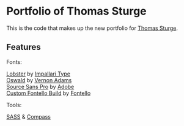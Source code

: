 Portfolio of Thomas Sturge
==========================

This is the code that makes up the new portfolio for [Thomas Sturge](http://portfolio.tomsturge.co.uk/ "Portfolio of Thomas Sturge").


Features
--------

Fonts:

[Lobster](http://www.impallari.com/lobster/ "Lobster") by [Impallari Type](www.impallari.com/ "Impallari Type")  
[Oswald](http://www.fontsquirrel.com/fonts/oswald "Oswald") by [Vernon Adams](https://plus.google.com/107807505287232434305/posts "Vernon Adam")  
[Source Sans Pro](http://blogs.adobe.com/typblography/2012/08/source-sans-pro.html "Source Sans Pro") by [Adobe](http://Adobe.com "Adobe")    
[Custom Fontello Build](http://fontello.com/ "Fontello") by [Fontello](http://github.com/fontello "Fontello")  

Tools:

[SASS](sass-lang.com/ "SASS") & [Compass](http://compass-style.org/ "Compass")

